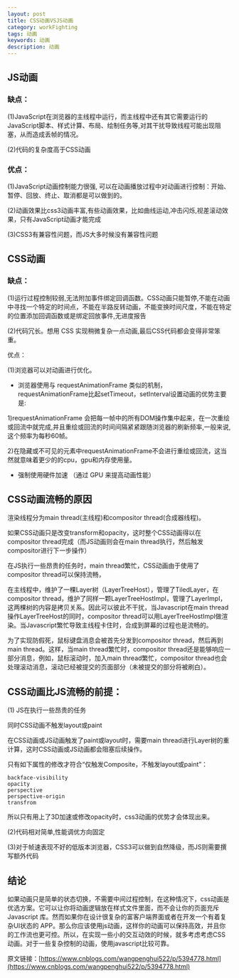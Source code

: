 ```yaml
---
layout: post
title: CSS动画VSJS动画
category: workFighting
tags: 动画
keywords: 动画
description: 动画
---
```


## JS动画
### 缺点：
(1)JavaScript在浏览器的主线程中运行，而主线程中还有其它需要运行的JavaScript脚本、样式计算、布局、绘制任务等,对其干扰导致线程可能出现阻塞，从而造成丢帧的情况。

(2)代码的复杂度高于CSS动画

### 优点：
(1)JavaScript动画控制能力很强, 可以在动画播放过程中对动画进行控制：开始、暂停、回放、终止、取消都是可以做到的。

(2)动画效果比css3动画丰富,有些动画效果，比如曲线运动,冲击闪烁,视差滚动效果，只有JavaScript动画才能完成

(3)CSS3有兼容性问题，而JS大多时候没有兼容性问题

## CSS动画
### 缺点：
(1)运行过程控制较弱,无法附加事件绑定回调函数。CSS动画只能暂停,不能在动画中寻找一个特定的时间点，不能在半路反转动画，不能变换时间尺度，不能在特定的位置添加回调函数或是绑定回放事件,无进度报告

(2)代码冗长。想用 CSS 实现稍微复杂一点动画,最后CSS代码都会变得非常笨重。

优点： 

(1)浏览器可以对动画进行优化。

- 浏览器使用与 requestAnimationFrame 类似的机制，requestAnimationFrame比起setTimeout，setInterval设置动画的优势主要是:

1)requestAnimationFrame 会把每一帧中的所有DOM操作集中起来，在一次重绘或回流中就完成,并且重绘或回流的时间间隔紧紧跟随浏览器的刷新频率,一般来说,这个频率为每秒60帧。

2)在隐藏或不可见的元素中requestAnimationFrame不会进行重绘或回流，这当然就意味着更少的的cpu，gpu和内存使用量。

- 强制使用硬件加速 （通过 GPU 来提高动画性能）
 
## CSS动画流畅的原因
渲染线程分为main thread(主线程)和compositor thread(合成器线程)。

如果CSS动画只是改变transform和opacity，这时整个CSS动画得以在compositor thread完成（而JS动画则会在main thread执行，然后触发compositor进行下一步操作）

在JS执行一些昂贵的任务时，main thread繁忙，CSS动画由于使用了compositor thread可以保持流畅，

在主线程中，维护了一棵Layer树（LayerTreeHost），管理了TiledLayer，在compositor thread，维护了同样一颗LayerTreeHostImpl，管理了LayerImpl，这两棵树的内容是拷贝关系。因此可以彼此不干扰，当Javascript在main thread操作LayerTreeHost的同时，compositor thread可以用LayerTreeHostImpl做渲染。当Javascript繁忙导致主线程卡住时，合成到屏幕的过程也是流畅的。

为了实现防假死，鼠标键盘消息会被首先分发到compositor thread，然后再到main thread。这样，当main thread繁忙时，compositor thread还是能够响应一部分消息，例如，鼠标滚动时，加入main thread繁忙，compositor thread也会处理滚动消息，滚动已经被提交的页面部分（未被提交的部分将被刷白）。

## CSS动画比JS流畅的前提：
(1) JS在执行一些昂贵的任务

同时CSS动画不触发layout或paint

在CSS动画或JS动画触发了paint或layout时，需要main thread进行Layer树的重计算，这时CSS动画或JS动画都会阻塞后续操作。

只有如下属性的修改才符合“仅触发Composite，不触发layout或paint”：
```
backface-visibility
opacity
perspective
perspective-origin
transfrom
```
所以只有用上了3D加速或修改opacity时，css3动画的优势才会体现出来。


 (2)代码相对简单,性能调优方向固定

 (3)对于帧速表现不好的低版本浏览器，CSS3可以做到自然降级，而JS则需要撰写额外代码

## 结论
 如果动画只是简单的状态切换，不需要中间过程控制，在这种情况下，css动画是优选方案。它可以让你将动画逻辑放在样式文件里面，而不会让你的页面充斥 Javascript 库。然而如果你在设计很复杂的富客户端界面或者在开发一个有着复杂UI状态的 APP。那么你应该使用js动画，这样你的动画可以保持高效，并且你的工作流也更可控。所以，在实现一些小的交互动效的时候，就多考虑考虑CSS动画。对于一些复杂控制的动画，使用javascript比较可靠。
 
 
 原文链接：[https://www.cnblogs.com/wangpenghui522/p/5394778.html](https://www.cnblogs.com/wangpenghui522/p/5394778.html)
